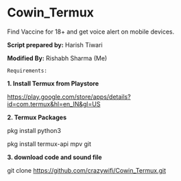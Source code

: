 # Cowin_Termux
Find Vaccine for 18+ and get voice alert on mobile devices.

**Script prepared by:** Harish Tiwari

**Modified By:** Rishabh Sharma (Me)

```Requirements:```

**1. Install Termux from Playstore**

https://play.google.com/store/apps/details?id=com.termux&hl=en_IN&gl=US

**2. Termux Packages**

pkg install python3

pkg install termux-api mpv git

**3. download code and sound file**

git clone https://github.com/crazywifi/Cowin_Termux.git



